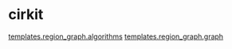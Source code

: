 # cirkit

[templates.region_graph.algorithms](algorithms.md)
[templates.region_graph.graph](graph.md)
